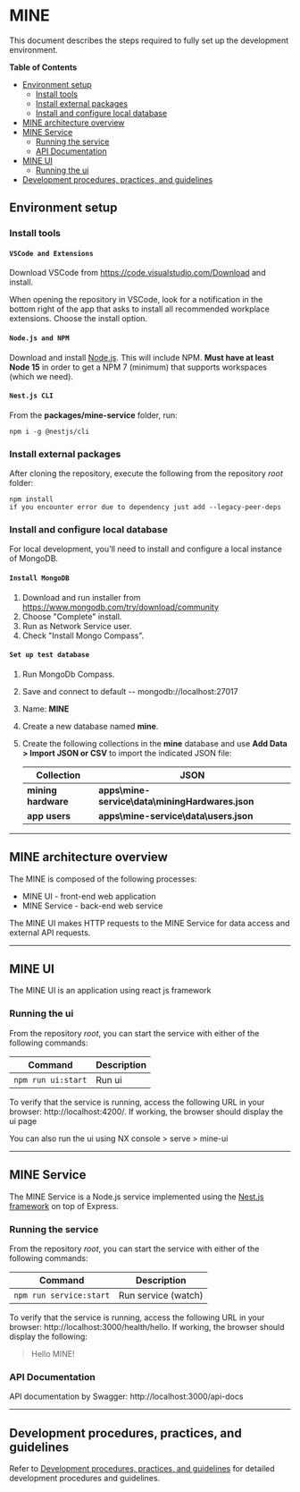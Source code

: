 # MINE

This document describes the steps required to fully set up the development environment.

**Table of Contents**

- [Environment setup](#environment-setup)
  - [Install tools](#install-tools)
  - [Install external packages](#install-external-packages)
  - [Install and configure local database](#install-and-configure-local-database)
- [MINE architecture overview](#mine-architecture-overview)
- [MINE Service](#mine-service)
  - [Running the service](#running-the-service)
  - [API Documentation](#api-documentation)
- [MINE UI](#mine-ui)
  - [Running the ui](#running-the-ui)
- [Development procedures, practices, and guidelines](#development-procedures-practices-and-guidelines)

## Environment setup

### Install tools

#### `VSCode and Extensions`

Download VSCode from https://code.visualstudio.com/Download and install.

When opening the repository in VSCode, look for a notification in the bottom
right of the app that asks to install all recommended workplace extensions.
Choose the install option.

#### `Node.js and NPM`

Download and install [Node.js](https://nodejs.org/en). This will include NPM. **Must have at least Node 15** in order to get a NPM 7 (minimum) that supports workspaces (which we need).

#### `Nest.js CLI`

From the **packages/mine-service** folder, run:

```
npm i -g @nestjs/cli
```

### Install external packages

After cloning the repository, execute the following from the repository _root_ folder:

```
npm install
if you encounter error due to dependency just add --legacy-peer-deps

```

### Install and configure local database

For local development, you'll need to install and configure a local instance of MongoDB.

#### `Install MongoDB`

1. Download and run installer from https://www.mongodb.com/try/download/community
1. Choose "Complete" install.
1. Run as Network Service user.
1. Check "Install Mongo Compass".

#### `Set up test database`

1. Run MongoDb Compass.
1. Save and connect to default -- mongodb://localhost:27017
1. Name: **MINE**
1. Create a new database named **mine**.
1. Create the following collections in the **mine** database and use **Add Data > Import JSON or CSV** to import the indicated JSON file:

   | Collection          | JSON                                            |
   | ------------------- | ----------------------------------------------- |
   | **mining hardware** | **apps\mine-service\data\miningHardwares.json** |
   | **app users**       | **apps\mine-service\data\users.json**           |

---

## MINE architecture overview

The MINE is composed of the following processes:

- MINE UI - front-end web application
- MINE Service - back-end web service

The MINE UI makes HTTP requests to the MINE Service for data access and external API requests.

---

## MINE UI

The MINE UI is an application using react js framework

### Running the ui

From the repository _root_, you can start the service with either of the following commands:

| Command            | Description |
| ------------------ | ----------- |
| `npm run ui:start` | Run ui      |

To verify that the service is running, access the following URL in your browser:
http://localhost:4200/. If working, the browser should display the ui page

You can also run the ui using NX console > serve > mine-ui

---

## MINE Service

The MINE Service is a Node.js service implemented using the [Nest.js framework](https://docs.nestjs.com/) on top of Express.

### Running the service

From the repository _root_, you can start the service with either of the following commands:

| Command                 | Description         |
| ----------------------- | ------------------- |
| `npm run service:start` | Run service (watch) |

To verify that the service is running, access the following URL in your browser:
http://localhost:3000/health/hello. If working, the browser should display the following:

> Hello MINE!

### API Documentation

API documentation by Swagger: http://localhost:3000/api-docs

---

## Development procedures, practices, and guidelines

Refer to [Development procedures, practices, and guidelines](./documentation/development/README.md) for detailed development procedures and guidelines.
